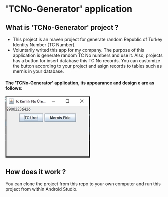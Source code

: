 # 'TCNo-Generator' application
## What is 'TCNo-Generator' project ?
* This project is an maven project for generate random Republic of Turkey Identity Number (TC Number). 
* Voluntarily writed this app for my company. The purpose of this application is generate random TC No numbers and use it. Also, projects has a button for insert database this TC No records. You can customize the button according to your project and asign records to tables such as mernis in your database. 
#### The 'TCNo-Generator' application, its appearance and design e are as follows:

![Alt text](images/img.png)

## How does it work ?
You can clone the project from this repo to your own computer and run this project from within Android Studio.





